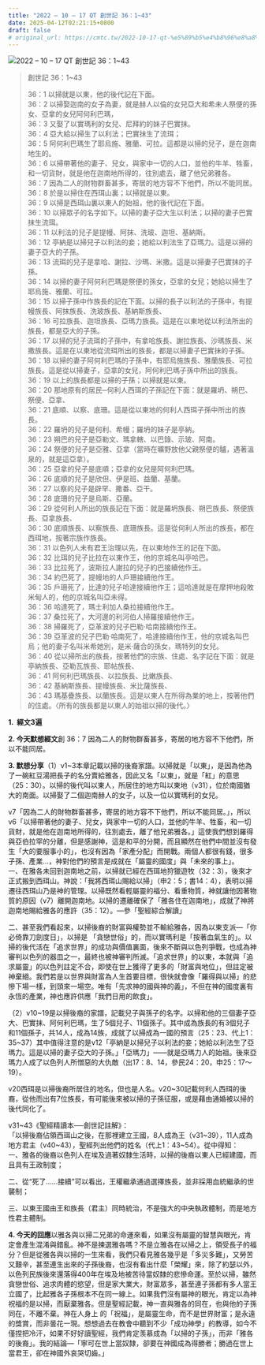 ```yaml
---
title: "2022 – 10 – 17 QT 創世記 36：1~43"
date: 2025-04-12T02:21:15+0800
draft: false
# original_url: https://cmtc.tw/2022-10-17-qt-%e5%89%b5%e4%b8%96%e8%a8%98-36%ef%bc%9a143
---
```


![2022 – 10 – 17 QT 創世記 36：1~43](/images/qt.jpg  "2022 – 10 – 17 QT 創世記 36：1~43")

> 創世記 36：1~43
>
> 36：1 以掃就是以東，他的後代記在下面。  
> 36：2 以掃娶迦南的女子為妻，就是赫人以倫的女兒亞大和希未人祭便的孫女、亞拿的女兒阿何利巴瑪，  
> 36：3 又娶了以實瑪利的女兒、尼拜約的妹子巴實抹。  
> 36：4 亞大給以掃生了以利法；巴實抹生了流珥；  
> 36：5 阿何利巴瑪生了耶烏施、雅蘭、可拉。這都是以掃的兒子，是在迦南地生的。  
> 36：6 以掃帶著他的妻子、兒女，與家中一切的人口，並他的牛羊、牲畜，和一切貨財，就是他在迦南地所得的，往別處去，離了他兄弟雅各。  
> 36：7 因為二人的財物群畜甚多，寄居的地方容不下他們，所以不能同居。  
> 36：8 於是以掃住在西珥山裏；以掃就是以東。  
> 36：9 以掃是西珥山裏以東人的始祖，他的後代記在下面。  
> 36：10 以掃眾子的名字如下。以掃的妻子亞大生以利法；以掃的妻子巴實抹生流珥。  
> 36：11 以利法的兒子是提幔、阿抹、洗玻、迦坦、基納斯。  
> 36：12 亭納是以掃兒子以利法的妾；她給以利法生了亞瑪力。這是以掃的妻子亞大的子孫。  
> 36：13 流珥的兒子是拿哈、謝拉、沙瑪、米撒。這是以掃妻子巴實抹的子孫。  
> 36：14 以掃的妻子阿何利巴瑪是祭便的孫女，亞拿的女兒；她給以掃生了耶烏施、雅蘭、可拉。  
> 36：15 以掃子孫中作族長的記在下面。以掃的長子以利法的子孫中，有提幔族長、阿抹族長、洗玻族長、基納斯族長、  
> 36：16 可拉族長、迦坦族長、亞瑪力族長。這是在以東地從以利法所出的族長，都是亞大的子孫。  
> 36：17 以掃的兒子流珥的子孫中，有拿哈族長、謝拉族長、沙瑪族長、米撒族長。這是在以東地從流珥所出的族長，都是以掃妻子巴實抹的子孫。  
> 36：18 以掃的妻子阿何利巴瑪的子孫中，有耶烏施族長、雅蘭族長、可拉族長。這是從以掃妻子，亞拿的女兒，阿何利巴瑪子孫中所出的族長。  
> 36：19 以上的族長都是以掃的子孫；以掃就是以東。  
> 36：20 那地原有的居民─何利人西珥的子孫記在下面：就是羅坍、朔巴、祭便、亞拿、  
> 36：21 底順、以察、底珊。這是從以東地的何利人西珥子孫中所出的族長。  
> 36：22 羅坍的兒子是何利、希幔；羅坍的妹子是亭納。  
> 36：23 朔巴的兒子是亞勒文、瑪拿轄、以巴錄、示玻、阿南。  
> 36：24 祭便的兒子是亞雅、亞拿（當時在曠野放他父親祭便的驢，遇著溫泉的，就是這亞拿）。  
> 36：25 亞拿的兒子是底順；亞拿的女兒是阿何利巴瑪。  
> 36：26 底順的兒子是欣但、伊是班、益蘭、基蘭。  
> 36：27 以察的兒子是辟罕、撒番、亞干。  
> 36：28 底珊的兒子是烏斯、亞蘭。  
> 36：29 從何利人所出的族長記在下面：就是羅坍族長、朔巴族長、祭便族長、亞拿族長、  
> 36：30 底順族長、以察族長、底珊族長。這是從何利人所出的族長，都在西珥地，按著宗族作族長。  
> 36：31 以色列人未有君王治理以先，在以東地作王的記在下面。  
> 36：32 比珥的兒子比拉在以東作王，他的京城名叫亭哈巴。  
> 36：33 比拉死了，波斯拉人謝拉的兒子約巴接續他作王。  
> 36：34 約巴死了，提幔地的人戶珊接續他作王。  
> 36：35 戶珊死了，比達的兒子哈達接續他作王；這哈達就是在摩押地殺敗米甸人的，他的京城名叫亞未得。  
> 36：36 哈達死了，瑪士利加人桑拉接續他作王。  
> 36：37 桑拉死了，大河邊的利河伯人掃羅接續他作王。  
> 36：38 掃羅死了，亞革波的兒子巴勒‧哈南接續他作王。  
> 36：39 亞革波的兒子巴勒‧哈南死了，哈達接續他作王，他的京城名叫巴烏；他的妻子名叫米希她別，是米‧薩合的孫女，瑪特列的女兒。  
> 36：40 從以掃所出的族長，按著他們的宗族、住處、名字記在下面：就是亭納族長、亞勒瓦族長、耶帖族長、  
> 36：41 阿何利巴瑪族長、以拉族長、比嫩族長、  
> 36：42 基納斯族長、提幔族長、米比薩族長、  
> 36：43 瑪基疊族長、以蘭族長。這是以東人在所得為業的地上，按著他們的住處。〈所有的族長都是以東人的始祖以掃的後代。〉

**1.  經文3遍**

**2. 今天默想經文**創 36：7 因為二人的財物群畜甚多，寄居的地方容不下他們，所以不能同居。

**3. 默想分享**（1）v1~3本章記載以掃的後裔家譜。以掃就是「以東」，是因為他為了一碗紅豆湯把長子的名分賣給雅各，因此又名「以東」，就是「紅」的意思（25：30）。以掃的後代叫以東人，所居住的地方叫以東地（v31），位於南國猶大的南面。以掃娶了二個迦南赫人的女子，以及一位以實瑪利的女兒。

v7「因為二人的財物群畜甚多，寄居的地方容不下他們，所以不能同居。」，所以v6「以掃帶著他的妻子、兒女，與家中一切的人口，並他的牛羊、牲畜，和一切貨財，就是他在迦南地所得的，往別處去，離了他兄弟雅各。」這使我們想到羅得與亞伯拉罕的分離，但是感謝神，這是和平的分開，而且顯然在他們中間並沒有發生「大的要服事小的」，也沒有因為「家產分配」而開戰。兩個人都很有錢，很多子孫、產業…，神對他們的預言是成就在「屬靈的國度」與「未來的事上」。  
一、在雅各未回到迦南地之前，以掃就已經在西珥地狩獵遊牧（32：3），後來才正式搬到西珥山。神說：「我將西珥山賜給以掃」（申2：5；書14：4），表明以掃遷往西珥山乃是神的管理。以掃既然看輕屬靈的福分、看重物質，神就讓他因著物質的原因（v7）離開迦南地。以掃的遷離確保了「雅各住在迦南地」，成就了神將迦南地賜給雅各的應許（35：12）。—參「聖經綜合解讀」

二、甚至我們看起來，以掃後裔的財富與權勢並不輸給雅各，因為以東支派—「你必倚靠刀劍度日」，以掃是 「貪戀世俗」的，而以實瑪利是「按著血氣生的」。以掃的後代活在「追求世界」的成功與價值裏面，後來不斷與以色列爭戰，也成為神審判以色列的器皿之一，最終也被神審判所滅。「追求世界」的以東，本就與「追求屬靈」的以色列註定不合，即使在世上獲得了更多的「財富與地位」，但註定被神棄絕。我們若是以世界與財富為人生首要目標，很快就會像「羅得與以掃」的悲慘下場一樣，到頭來一場空。唯有「先求神的國與神的義」，不但在神的國度裏有永恆的產業，神也應許供應「我們日用的飲食」。

（2）v10~19是以掃後裔的家譜，記載兒子與孫子的名字。以掃和他的三個妻子亞大、巴實抹、阿何利巴瑪，生了5個兒子、11個孫子。其中成為族長的有3個兒子和11個孫子，共14人，成為14族，成就了以掃成為一國的預言（25：23、代上1：35~37）其中值得注意的是v12「亭納是以掃兒子以利法的妾；她給以利法生了亞瑪力。這是以掃的妻子亞大的子孫。」「亞瑪力」——就是亞瑪力人的始祖。後來亞瑪力人成了以色列人所憎惡的大仇敵（出17：8、14，參民24：20，申25：17～19）。

v20西珥是以掃後裔所居住的地名，但也是人名。v20~30記載何利人西珥的後裔，從他而出有7位族長，有可能後來被以掃的子孫征服，或是藉由通婚被以掃的後代同化了。

v31~43《聖經精讀本──創世記註解》：  
「以掃後裔佔領西珥山之後，在那裡建立王國，8人成為王（v31~39），11人成為地方君主（v40~43），聖經列出他們的姓名（代上1：43~54）。從中得知：  
一、雅各的後裔以色列人在埃及過著奴隸生活時，以掃的後裔以東人已經建國，而且具有王政制度；

二、從“死了……接續”可以看出，王權繼承通過選擇族長，並非採用血統繼承的世襲制；

三、以東王國由王和族長（君主）同時統治，不是強大的中央執政體制，而是地方性君主體制。

**4. 今天的回應**以雅各與以掃二兄弟的命運來看，如果沒有屬靈的智慧與眼光，肯定會產生混淆與錯亂。神不是揀選雅各嗎？不是立雅各在以掃之上，領受長子的福分？但是從雅各與以掃的一生來看，我們只看見雅各幾乎是「多災多難」，又勞苦又艱辛，甚至連生出來的子孫後裔，也沒有看出什麼「榮耀」來，除了約瑟以外，以色列民族後來還落得400年在埃及地被苦待當奴隸的悲慘命運。至於以掃，雖然貪戀世俗、追求肉體的慾望，但是家大業大，財富眾多，甚至連子孫都有多人當王立國了，比起雅各子孫根本不在同一線上。如果我們沒有屬神的眼光，肯定以為神祝福的是以掃，而厭棄雅各。但是聖經記載，神一直與雅各的同在，也與他的子孫同在，不離不棄。神在人身上 的「祝福」，是屬靈生命，而不是世界財富；是永遠的獎賞，而非曇花一現。想想過去在教會中聽到不少「成功神學」的教導，如今不僅捏把冷汗，如果不好好讀聖經，我們肯定羡慕成為「以掃的子孫」，而非「雅各的後裔」。我的結論—「寧可在世上當奴隸，卻要在神國成為得勝者；勝過在世上當君王，卻在神國外哀哭切齒。」